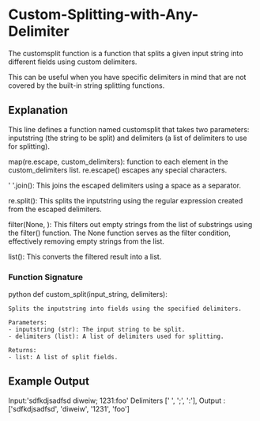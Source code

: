 # Custom-Splitting-with-Any-Delimiter

The customsplit function is a  function that splits a given input string into different fields using custom delimiters.

This can be useful when you have specific delimiters in mind that are not covered by the built-in string splitting functions.

## Explanation
This line defines a function named customsplit that takes two parameters:
inputstring (the string to be split) and delimiters (a list of delimiters to use for splitting).

map(re.escape, custom_delimiters): function to each element in the custom_delimiters list. re.escape() escapes any special characters.

' '.join(): This joins the escaped delimiters using a space as a separator. 

re.split(): This splits the inputstring using the regular expression created from the escaped delimiters. 

filter(None, ): This filters out empty strings from the list of substrings using the filter() function. 
The None function serves as the filter condition, effectively removing empty strings from the list.

list(): This converts the filtered result into a list.
### Function Signature

python
def custom_split(input_string, delimiters):

    Splits the inputstring into fields using the specified delimiters.

    Parameters:
    - inputstring (str): The input string to be split.
    - delimiters (list): A list of delimiters used for splitting.

    Returns:
    - list: A list of split fields.
## Example Output
Input:'sdfkdjsadfsd diweiw; 1231:foo'
Delimiters [' ', ';', ':'], 
Output :['sdfkdjsadfsd', 'diweiw', '1231', 'foo']

